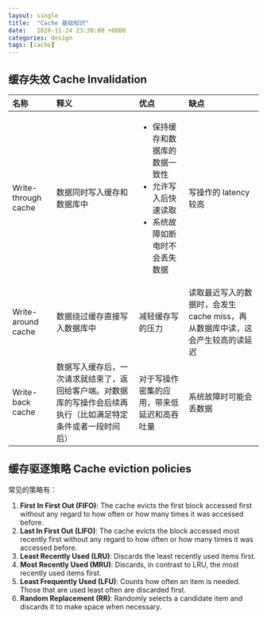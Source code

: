 ```yaml
---
layout: single
title:  "Cache 基础知识"
date:   2020-11-24 23:30:00 +0800
categories: design
tags: [cache]
---
```


## 缓存失效 Cache Invalidation

| 名称 | 释义 |优点 | 缺点|
|:---|:---|:--|:--|
| Write-through cache| 数据同时写入缓存和数据库中|<ul><li>保持缓存和数据库的数据一致性</li><li>允许写入后快速读取</li><li>系统故障如断电时不会丢失数据</li></ul> |写操作的 latency 较高 |
| Write-around cache| 数据绕过缓存直接写入数据库中 | 减轻缓存写的压力 |读取最近写入的数据时，会发生 cache miss，再从数据库中读，这会产生较高的读延迟 |
| Write-back cache| 数据写入缓存后，一次请求就结束了，返回给客户端。对数据库的写操作会后续再执行（比如满足特定条件或者一段时间后） | 对于写操作密集的应用，带来低延迟和高吞吐量 | 系统故障时可能会丢数据 |


## 缓存驱逐策略 Cache eviction policies

常见的策略有：
1. **First In First Out (FIFO)**: The cache evicts the first block accessed first without any regard to how often or how many times it was accessed before.
2. **Last In First Out (LIFO)**: The cache evicts the block accessed most recently first without any regard to how often or how many times it was accessed before.
3. **Least Recently Used (LRU)**: Discards the least recently used items first.
4. **Most Recently Used (MRU)**: Discards, in contrast to LRU, the most recently used items first.
5. **Least Frequently Used (LFU)**: Counts how often an item is needed. Those that are used least often are discarded first.
6. **Random Replacement (RR)**: Randomly selects a candidate item and discards it to make space when necessary.
